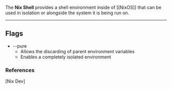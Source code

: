 The **Nix Shell** provides a shell environment inside of [[NixOS]] that can be used in isolation or alongside the system it is being run on.

---

## Flags

- --pure
	- Allows the discarding of parent environment variables
	- Enables a completely isolated environment

### References

[Nix Dev]